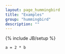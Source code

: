 ```yaml
---
layout: page_hummingbird
title: "Examples"
group: "hummingbird"
description: ""
---
```

{% include JB/setup %}

```
a = 2 * b
```
